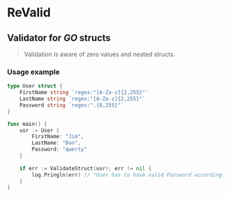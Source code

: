# ReValid

## Validator for *GO* structs
> Validation is aware of zero values and nested structs.
### Usage example

```go
type User struct {
	FirstName string `regex:"[A-Za-z]{2,255}"`
	LastName string `regex:"[A-Za-z]{2,255}"`	
	Password string `regex:".{8,255}"`
}

func main() {
	usr := User {
		FirstName: "Jim",
		LastName: "Don",
		Password: "qwerty"
    }
	
    if err := ValidateStruct(usr); err != nil {
		log.Pringln(err) // "User has to have valid Password according to pattern: `.{8,255}`"
    }
}
```
